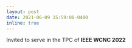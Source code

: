 ```yaml
---
layout: post
date: 2021-06-09 15:59:00-0400
inline: true
---
```


Invited to serve in the TPC of <strong>  IEEE WCNC 2022   <strong>


